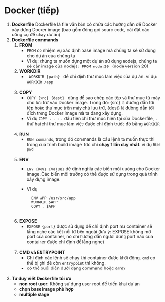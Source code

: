 # Docker (tiếp)

1. **Dockerfile**
    Dockerfile là file văn bản có chứa các hướng dẫn để Docker xây dựng Docker image (bao gồm đóng gói sourc code, cài đặt các công cụ để chạy dự án)
    <br>
2. **Dockerfile commands**
    1. **FROM**
        - <code>FROM</code> có nhiệm vụ xác định base image mà chúng ta sẽ sử dụng cho dự án của chúng ta
        - Ví dụ: chúng ta muốn dựng một dự án sử dụng nodejs, chúng ta sẽ cần image của nodejs: <code> FROM node:20 </code> (node version 20)
    2. **WORKDIR**
        - <code> WORKDIR {path} </code> để chỉ định thư mục làm việc của dự án. ví dụ: <code>WORKDIR /app </code>
        <br>
    3. **COPY**
        - <code>COPY {src} {dest} </code> dùng để sao chép các tệp và thư mục từ máy chủ lưu trữ vào Docker image. Trong đó: {src} là đường dẫn tới tệp hoặc thư mục trên máy chủ lưu trữ, {dest} là đường dẫn tới đích trong Docker image mà ta đang xây dựng.
        - Ví dụ <code>COPY . . </code>: <code>.</code> đầu tiên chỉ thư mục hiện tại của Dockerfile, <code>.</code> thứ hai chỉ thư mục làm việc được chỉ định trước đó bằng <code>WORKDIR</code>
        <br>
    4. **RUN**
        - <code>RUN commands</code>, trong đó commands là câu lệnh ta muốn thực thi trong quá trình build image, tức chỉ **chạy 1 lần duy nhất**. ví dụ <code>RUN pwd</code>
        <br>
    5. **ENV**
        - <code>ENV {key} {value}</code> để định nghĩa các biến môi trường cho Docker image. Các biến môi trường có thể được sử dụng trong quá trình xây dựng image.
        - Ví dụ

                ENV APP /usr/src/app
                WORKDIR $APP
                COPY . $APP

            <br>
    6. **EXPOSE**
        - <code>EXPOSE {port}</code> được sử dụng để chỉ định port mà container sẽ lắng nghe các kết nối từ bên ngoài (lưu ý: EXPOSE không mở port của container, nó chỉ hướng dẫn người dùng port nào của container được chỉ định để lắng nghe)
        <br>
    7. **CMD và ENTRYPOINT**
        - Chỉ định các lệnh sẽ chạy khi container được khởi động. <code>cmd</code> có thể bị ghi đè còn <code>entrypoint</code> thì không.
        - có thể buổi diễn dưới dạng command hoặc array
        <br>
3. **Tư duy viết Dockerfile tối ưu**
    - **non root user**: Không sử dụng user root để triển khai dự án
    - **chọn base image phù hợp**
    - **multiple stage**